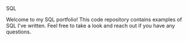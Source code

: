 SQL

Welcome to my SQL portfolio! This code repository contains examples of SQL I've written. Feel free to take a look and reach out if you have any questions.
